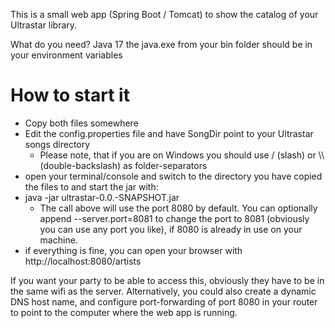 This is a small web app (Spring Boot / Tomcat) to show the catalog of your Ultrastar library.

What do you need?
Java 17
the java.exe from your bin folder should be in your environment variables

# How to start it
- Copy both files somewhere
- Edit the config.properties file and have SongDir point to your Ultrastar songs directory
  - Please note, that if you are on Windows you should use / (slash) or \\\\ (double-backslash) as folder-separators
- open your terminal/console and switch to the directory you have copied the files to and start the jar with:
- java -jar ultrastar-0.0.-SNAPSHOT.jar
  - The call above will use the port 8080 by default. You can optionally append --server.port=8081 to change the port to 8081 (obviously you can use any port you like), if 8080 is already in use on your machine.
- if everything is fine, you can open your browser with http://localhost:8080/artists

If you want your party to be able to access this, obviously they have to be in the same wifi as the server.
Alternatively, you could also create a dynamic DNS host name, and configure port-forwarding of port 8080 in your router to point to the computer where the web app is running.
